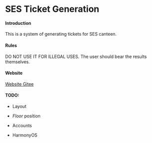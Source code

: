 # SES Ticket Generation

#### Introduction

This is a system of generating tickets for SES canteen.

#### Rules

DO NOT USE IT FOR ILLEGAL USES. The user should bear the results themselves.

#### Website

[Website Gitee](https://jiubugaosuni.gitee.io/sesticket-gen)

#### TODO:

- Layout

- *Floor* position

- Accounts

- HarmonyOS